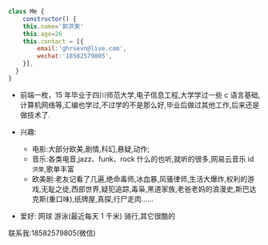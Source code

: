 ```js
class Me {
    constructor() {
    this.name='郭洪荣'
    this.age=26
    this.contact = [{
        email:'ghrsevn@live.com',
        wechat:'18582579805',
    }],
  }
}
```

- 前端一枚，15 年毕业于四川师范大学,电子信息工程,大学学过一些 c 语言基础,计算机网络等,汇编也学过,不过学的不是那么好,毕业后做过其他工作,后来还是做技术了.

- 兴趣:

  - 电影:大部分欧美,剧情,科幻,悬疑,动作;
  - 音乐:各类电音,jazz、funk、rock 什么的也听,就听的很多,网易云音乐 id `洪荣`,歌单丰富
  - 欧美剧:老友记看了几遍,绝命毒师,冰血暴,风骚律师,生活大爆炸,权利的游戏,无耻之徒,西部世界,疑犯追踪,毒枭,黑道家族,老爸老妈的浪漫史,斯巴达克斯(重口味),纸牌屋,真探,行尸走肉......

- 爱好: 网球 游泳(最近每天 1 千米) 骑行,其它很酷的

联系我:18582579805(微信)

<Vssue title="评论" />
